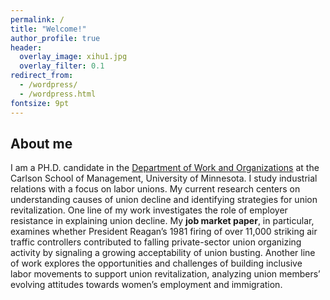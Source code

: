 ```yaml
---
permalink: /
title: "Welcome!"
author_profile: true
header:
  overlay_image: xihu1.jpg
  overlay_filter: 0.1
redirect_from: 
  - /wordpress/
  - /wordpress.html
fontsize: 9pt
---
```

## About me

I am a PH.D. candidate in the [Department of Work and Organizations](https://carlsonschool.umn.edu/departments/work-organizations-department) at the Carlson School of Management, University of Minnesota. I study industrial relations with a focus on labor unions. My current research centers on understanding causes of union decline and identifying strategies for union revitalization. One line of my work investigates the role of employer resistance in explaining union decline. My **job market paper**, in particular, examines whether President Reagan’s 1981 firing of over 11,000 striking air traffic controllers contributed to falling private-sector union organizing activity by signaling a growing acceptability of union busting. Another line of work explores the opportunities and challenges of building inclusive labor movements to support union revitalization, analyzing union members’ evolving attitudes towards women’s employment and immigration.
